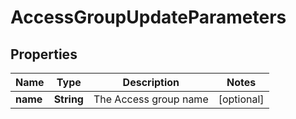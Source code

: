 

# AccessGroupUpdateParameters


## Properties

| Name | Type | Description | Notes |
|------------ | ------------- | ------------- | -------------|
|**name** | **String** | The Access group name |  [optional] |



